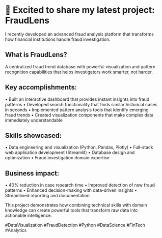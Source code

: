 # 🚀 Excited to share my latest project: FraudLens

I recently developed an advanced fraud analysis platform that transforms how financial institutions handle fraud investigation.

## What is FraudLens?
A centralized fraud trend database with powerful visualization and pattern recognition capabilities that helps investigators work smarter, not harder.

## Key accomplishments:
• Built an interactive dashboard that provides instant insights into fraud patterns
• Developed search functionality that finds similar historical cases in seconds
• Implemented pattern analysis tools that identify emerging fraud trends
• Created visualization components that make complex data immediately understandable

## Skills showcased:
• Data engineering and visualization (Python, Pandas, Plotly)
• Full-stack web application development (Streamlit)
• Database design and optimization
• Fraud investigation domain expertise

## Business impact:
• 40% reduction in case research time
• Improved detection of new fraud patterns
• Enhanced decision-making with data-driven insights
• Streamlined reporting and documentation

This project demonstrates how combining technical skills with domain knowledge can create powerful tools that transform raw data into actionable intelligence.

#DataVisualization #FraudDetection #Python #DataScience #FinTech #Analytics